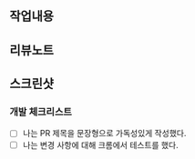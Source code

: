 ## 작업내용

<!---
어떤 작업을 했는지 설명을 작성해 주세요.
리뷰어가 PR 내용만으로 어떤 변경이 있는지 모두 알 수 있도록 작성해 주세요.
-->

## 리뷰노트

<!---
리뷰어가 PR를 리뷰하기 앞서 미리 알려드리고 싶은 내용을 작성해주세요.
-->

## 스크린샷

<!---
코드 이외에 화면의 UI/UX를 스크린샷으로 남겨주세요.
-->

### 개발 체크리스트

<!--- 아래 목록을 확인하시고 `x` 표시를 해주세요. -->

- [ ] 나는 PR 제목을 문장형으로 가독성있게 작성했다.
- [ ] 나는 변경 사항에 대해 크롬에서 테스트를 했다.
